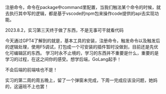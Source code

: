注册命令，命令在package中command里配置，当我们触法某个命令的时候，就去执行其中写的逻辑，都是基于vscode的npm包来操作code提供的api去实现功能。

2023.8.2，实习第三天终于做了东西，不是无事可干就看代码

今天通过GPT4了解到的就是，基本工具的安装，注册命令，触发命令以及触发后的逻辑处理，使用F5调试，打包成一个可安装的插件暂时没做到，目前还是先优化可编辑区的东西。
学习时永不止境的，学习的东西并不重要是什么，重要的是学习的过程，在这之间你的感受。想学后端，GoLang起手！

不会后端的前端啥也不是！

实习的第二周的周五晚上，留了一个弹窗未完成，下周一完成应该没问题，她妈的，这逼班不上也罢！